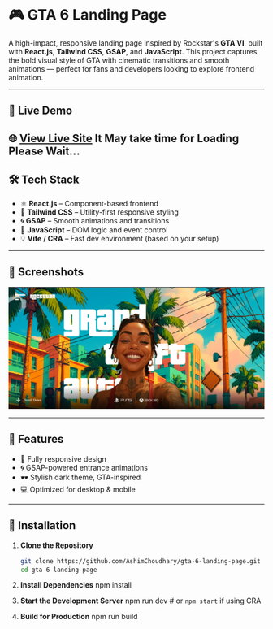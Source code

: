 # 🎮 GTA 6 Landing Page

A high-impact, responsive landing page inspired by Rockstar's **GTA VI**, built with **React.js**, **Tailwind CSS**, **GSAP**, and **JavaScript**. This project captures the bold visual style of GTA with cinematic transitions and smooth animations — perfect for fans and developers looking to explore frontend animation.

---

## 🚀 Live Demo

🌐 [View Live Site](https://gta-6-landing-page-three.vercel.app/)
It May take time for Loading Please Wait...
---

## 🛠️ Tech Stack

- ⚛️ **React.js** – Component-based frontend
- 🎨 **Tailwind CSS** – Utility-first responsive styling
- 🌀 **GSAP** – Smooth animations and transitions
- 📜 **JavaScript** – DOM logic and event control
- 💡 **Vite / CRA** – Fast dev environment (based on your setup)

---

## 📸 Screenshots


![GTA 6 Hero Section](./src/assets/screenshot-1.png)

---

## 📁 Features

- 📱 Fully responsive design
- 🌀 GSAP-powered entrance animations
- 🕶️ Stylish dark theme, GTA-inspired
- 💻 Optimized for desktop & mobile

---

## 🔧 Installation

1. **Clone the Repository**
   ```bash
   git clone https://github.com/AshimChoudhary/gta-6-landing-page.git
   cd gta-6-landing-page

2. **Install Dependencies**
  npm install

3. **Start the Development Server**
  npm run dev  # or `npm start` if using CRA

4. **Build for Production**
  npm run build
